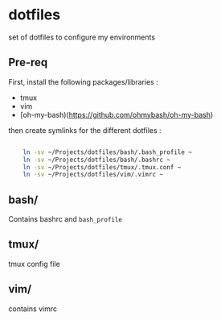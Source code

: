 # dotfiles

set of dotfiles to configure my environments


## Pre-req
First, install the following packages/libraries : 
  -  tmux
  -  vim
  -  [oh-my-bash)(https://github.com/ohmybash/oh-my-bash)

then create symlinks for the different dotfiles :

```bash

    ln -sv ~/Projects/dotfiles/bash/.bash_profile ~
    ln -sv ~/Projects/dotfiles/bash/.bashrc ~
    ln -sv ~/Projects/dotfiles/tmux/.tmux.conf ~
    ln -sv ~/Projects/dotfiles/vim/.vimrc ~

```

## bash/
Contains bashrc and `bash_profile`

## tmux/
tmux config file

## vim/
contains vimrc

